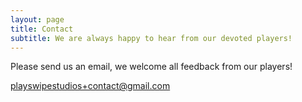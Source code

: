 ```yaml
---
layout: page
title: Contact
subtitle: We are always happy to hear from our devoted players!
---
```


Please send us an email, we welcome all feedback from our players! 

<playswipestudios+contact@gmail.com>
